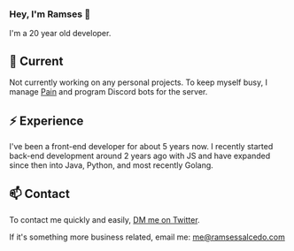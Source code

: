 ### Hey, I'm Ramses 👋

I'm a 20 year old developer.

## 🔭 Current

Not currently working on any personal projects. To keep myself busy, I manage [Pain](https://pain.rip) and program Discord bots for the server. 

## ⚡️ Experience

I've been a front-end developer for about 5 years now. I recently started back-end development around 2 years ago with JS and have expanded since then into Java, Python, and most recently Golang. 

## 📫 Contact

To contact me quickly and easily, [DM me on Twitter](https://twitter.com/ramsesxsalcedo).

If it's something more business related, email me: me@ramsessalcedo.com

<!--
**ramsessalcedo/ramsessalcedo** is a ✨ _special_ ✨ repository because its `README.md` (this file) appears on your GitHub profile.

Here are some ideas to get you started:

- 🔭 I’m currently working on ...
- 🌱 I’m currently learning ...
- 👯 I’m looking to collaborate on ...
- 🤔 I’m looking for help with ...
- 💬 Ask me about ...
- 📫 How to reach me: ...
- 😄 Pronouns: ...
- ⚡ Fun fact: ...
-->
